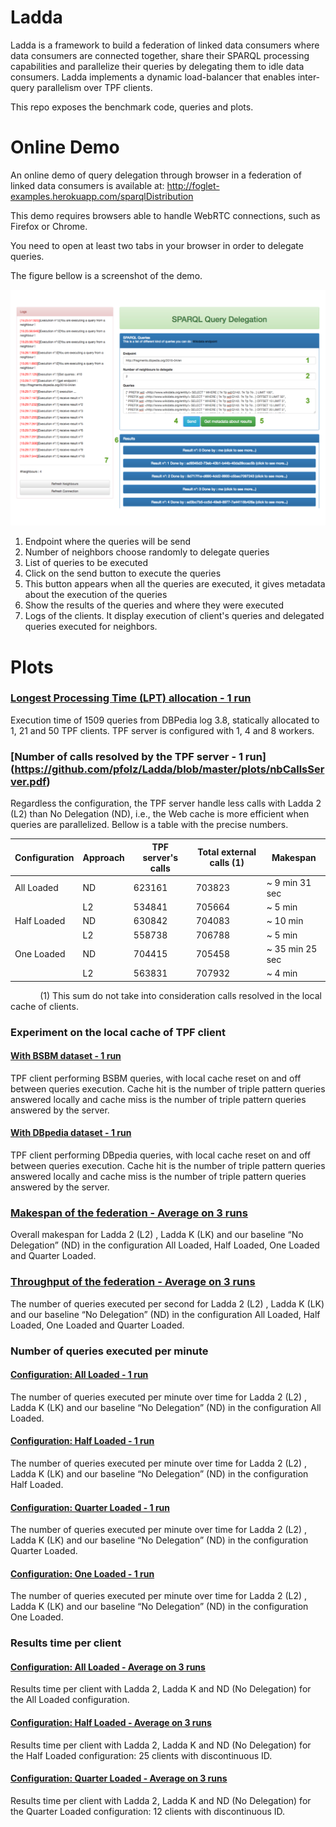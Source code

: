 # Ladda

Ladda is a framework to build a federation of linked data consumers
where data consumers are connected together, share their SPARQL processing capabilities
and parallelize their queries by delegating them to idle data consumers. 
Ladda implements a dynamic load-balancer that enables inter-query parallelism over TPF clients.

This repo exposes the benchmark code, queries and plots.

# Online Demo

An online demo of query delegation through browser in a federation of linked data consumers is available at:
http://foglet-examples.herokuapp.com/sparqlDistribution 

This demo requires browsers able to handle WebRTC connections, such as Firefox or Chrome.

You need to open at least two tabs in your browser in order to delegate queries.

The figure bellow is a screenshot of the demo.

![Alt text](/plots/fogletNDP_screen_legend.png?raw=true)

1. Endpoint where the queries will be send
2. Number of neighbors choose randomly to delegate queries
3. List of queries to be executed
4. Click on the send button to execute the queries
5. This button appears when all the queries are executed, it gives metadata about the execution of the queries
6. Show the results of the queries and where they were executed
7. Logs of the clients. It display execution of client's queries and delegated queries executed for neighbors.

# Plots

### [Longest Processing Time (LPT) allocation - 1 run](https://github.com/pfolz/Ladda/blob/master/plots/staticAllocation_1run.pdf)

  Execution time of 1509 queries from DBPedia log 3.8, statically allocated to 1,
  21 and 50 TPF clients. TPF server is configured with 1, 4 and 8 workers.
  
### [Number of calls resolved by the TPF server - 1 run] (https://github.com/pfolz/Ladda/blob/master/plots/nbCallsServer.pdf)

  Regardless the configuration, the TPF server handle less calls with Ladda 2 (L2) than No Delegation (ND), i.e., the Web 
  cache is more efficient when queries are parallelized. Bellow is a table with the precise numbers.
  
  Configuration | Approach | TPF server's calls | Total external calls (1) | Makespan
  --------------|----------|--------------------|--------------------------|---------
  All Loaded | ND | 623161 | 703823 | ~ 9 min 31 sec
             | L2 | 534841 | 705664 | ~ 5 min
  Half Loaded | ND | 630842 | 704083 | ~ 10 min
              | L2 | 558738 | 706788 | ~ 5 min
  One Loaded | ND | 704415 | 705458 | ~ 35 min 25 sec
             | L2 | 563831 | 707932 | ~ 4 min
             
 (1) This sum do not take into consideration calls resolved in the local cache of clients.

### Experiment on the local cache of TPF client

#### [With BSBM dataset - 1 run](https://github.com/pfolz/Ladda/blob/master/plots/localCaceXp_BSBM10M_Warmup_1run.pdf)

  TPF client performing BSBM queries, with local cache reset on and off between
  queries execution. Cache hit is the number of triple pattern queries answered locally and
  cache miss is the number of triple pattern queries answered by the server.
  
#### [With DBpedia dataset - 1 run](https://github.com/pfolz/Ladda/blob/master/plots/localCacheXp_DBpedia_Warmup_1run.pdf)

  TPF client performing DBpedia queries, with local cache reset on and off between
  queries execution. Cache hit is the number of triple pattern queries answered locally and
  cache miss is the number of triple pattern queries answered by the server.
  
### [Makespan of the federation - Average on 3 runs](https://github.com/pfolz/Ladda/blob/master/plots/makespan_Avg_3runs.pdf)
  Overall makespan for Ladda 2 (L2) , Ladda K (LK) and our baseline “No
  Delegation” (ND) in the configuration All Loaded, Half Loaded, One Loaded and
  Quarter Loaded.
  
### [Throughput of the federation - Average on 3 runs](https://github.com/pfolz/Ladda/blob/master/plots/throughput_Avg_3runs.pdf)

  The number of queries executed per second for Ladda 2 (L2) , Ladda K (LK) and
  our baseline “No Delegation” (ND) in the configuration All Loaded, Half Loaded, One
  Loaded and Quarter Loaded.

### Number of queries executed per minute

#### [Configuration: All Loaded - 1 run](https://github.com/pfolz/Ladda/blob/master/plots/nbExecQueries_AllLoaded_1run.pdf)

  The number of queries executed per minute over time for Ladda 2 (L2) , Ladda K
  (LK) and our baseline “No Delegation” (ND) in the configuration All Loaded.
  
#### [Configuration: Half Loaded - 1 run](https://github.com/pfolz/Ladda/blob/master/plots/nbExecQueries_HalfLoaded_1run.pdf)

  The number of queries executed per minute over time for Ladda 2 (L2) , Ladda K
  (LK) and our baseline “No Delegation” (ND) in the configuration Half Loaded.
  
#### [Configuration: Quarter Loaded - 1 run](https://github.com/pfolz/Ladda/blob/master/plots/nbExecQueries_QuarterLoaded_1run.pdf)

  The number of queries executed per minute over time for Ladda 2 (L2) , Ladda K
  (LK) and our baseline “No Delegation” (ND) in the configuration Quarter Loaded.
  
#### [Configuration: One Loaded - 1 run](https://github.com/pfolz/Ladda/blob/master/plots/nbExecQueries_OneLoaded_1run.pdf)
  The number of queries executed per minute over time for Ladda 2 (L2) , Ladda K
  (LK) and our baseline “No Delegation” (ND) in the configuration One Loaded.
  
### Results time per client
  
#### [Configuration: All Loaded - Average on 3 runs](https://github.com/pfolz/Ladda/blob/master/plots/resultsTimePerClient_AllLoaded_Avg_3runs.pdf)

  Results time per client with Ladda 2, Ladda K and ND (No Delegation) for the
  All Loaded configuration.
  
#### [Configuration: Half Loaded - Average on 3 runs](https://github.com/pfolz/Ladda/blob/master/plots/resultsTimePerClient_HalfLoaded_Avg_3runs.pdf)

  Results time per client with Ladda 2, Ladda K and ND (No Delegation) for the
  Half Loaded configuration: 25 clients with discontinuous ID.
  
#### [Configuration: Quarter Loaded - Average on 3 runs](https://github.com/pfolz/Ladda/blob/master/plots/resultsTimePerClient_QuaterLoaded_Avg_3runs.pdf)

  Results time per client with Ladda 2, Ladda K and ND (No Delegation) for the
  Quarter Loaded configuration: 12 clients with discontinuous ID.
  
